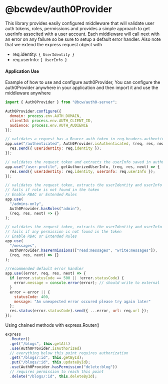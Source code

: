 # @bcwdev/auth0Provider

This library provides easily configured middleware that will validate user auth tokens, roles, permissions and provides a simple approach to get userInfo associted with a user account. Each middleware will call next with an error on any failure so be sure to setup a default error handler. Also note that we extend the express request object with

- req.identity: `{ UserIdentity }`
- req.userInfo: `{ UserInfo }`

#### Application Use

Example of how to use and configure auth0Provider, You can configure the auth0Provider anywhere in your application and then import it and use the middleware anywhere

```javascript
import { Auth0Provider } from "@bcw/auth0-server";

Auth0Provider.configure({
  domain: process.env.AUTH_DOMAIN,
  clientId: process.env.AUTH_CLIENT_ID,
  audience: process.env.AUTH_AUDIENCE
});

// validates a request has a Bearer auth token in req.headers.authentication
app.use("/authenticated", Auth0Provider.isAuthenticated, (req, res, next) => {
  res.send({ userIdentity: req.identity });
});

// validates the request token and extracts the userInfo saved in auth0
app.use("/user-profile", getAuthorizedUserInfo, (req, res, next) => {
  res.send({ userIdentity: req.identity, userInfo: req.userInfo });
});

// validates the request token, extracts the userIdentity and userInfo
// fails if role is not found in the token
// Enable RBAC or Extended Rules
app.use(
  "/admins-only",
  Auth0Provider.hasRoles("admin"),
  (req, res, next) => {}
);

// validates the request token, extracts the userIdentity and userInfo
// fails if any permission is not found in the token
// Enable RBAC or Extended Rules
app.use(
  "/messages",
  Auth0Provider.hasPermissions(["read:messages", "write:messages"]),
  (req, res, next) => {}
);

//recommended default error handler
app.use((error, req, res, next) => {
  if (error.statusCode == 500 || !error.statusCode) {
    error.message = console.error(error); // should write to external
  }
  error = error || {
    statusCode: 400,
    message: "An unexpected error occured please try again later"
  };
  res.status(error.statusCode).send({ ...error, url: req.url });
});
```

Using chained methods with express.Router()

```javascript
express
  .Router()
  .get("/blogs", this.getAll)
  .use(Auth0Provider.isAuthorized)
  // everything below this point requires authorization
  .get("/blogs/:id", this.getById);
  .put("/blogs/:id", this.updateById);
  .use(Auth0Provider.hasPermission("delete:blog"))
  // requires permission to reach this point
  .delete("/blogs/:id", this.deleteById);
```